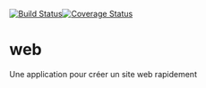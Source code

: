 [![Build Status](https://travis-ci.org/lperrod/web.svg?branch=master)](https://travis-ci.org/lperrod/web)[![Coverage Status](https://coveralls.io/repos/github/lperrod/web/badge.svg?branch=master)](https://coveralls.io/github/lperrod/web?branch=master)

# web
Une application pour créer un site web rapidement

